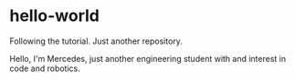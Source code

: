 # hello-world
Following the tutorial. Just another repository.

Hello, I'm Mercedes, just another engineering student with and interest in code and robotics.
